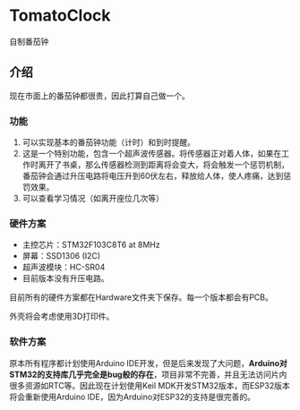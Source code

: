 # TomatoClock
自制番茄钟

## 介绍

现在市面上的番茄钟都很贵，因此打算自己做一个。

### 功能

1. 可以实现基本的番茄钟功能（计时）和到时提醒。
2. 这是一个特别功能，包含一个超声波传感器。将传感器正对着人体，如果在工作时离开了书桌，那么传感器检测到距离将会变大，将会触发一个惩罚机制，番茄钟会通过升压电路将电压升到60伏左右，释放给人体，使人疼痛，达到惩罚效果。
3. 可以查看学习情况（如离开座位几次等）

### 硬件方案

* 主控芯片：STM32F103C8T6 at 8MHz
* 屏幕：SSD1306 (I2C)
* 超声波模块：HC-SR04
* 目前版本没有升压电路。

目前所有的硬件方案都在Hardware文件夹下保存。每一个版本都会有PCB。

外壳将会考虑使用3D打印件。

### 软件方案

原本所有程序都计划使用Arduino IDE开发，但是后来发现了大问题，**Arduino对STM32的支持库几乎完全是bug般的存在**，项目非常不完善，并且无法访问片内很多资源如RTC等。因此现在计划使用Keil MDK开发STM32版本，而ESP32版本将会重新使用Arduino IDE，因为Arduino对ESP32的支持是很完善的。
